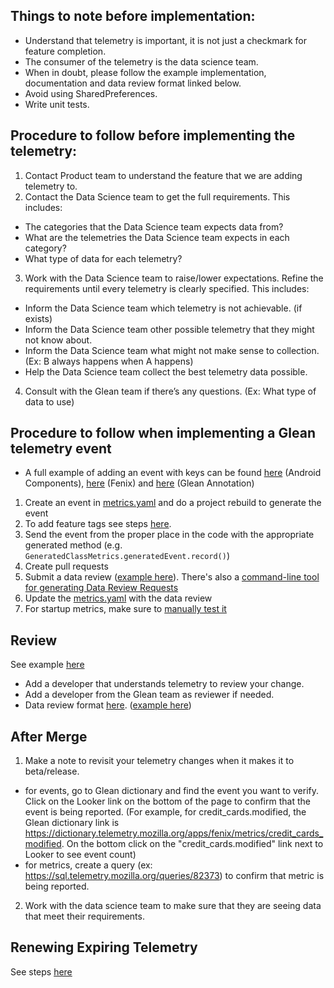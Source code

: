 ## Things to note before implementation:
* Understand that telemetry is important, it is not just a checkmark for feature completion.
* The consumer of the telemetry is the data science team.
* When in doubt, please follow the example implementation, documentation and data review format linked below.
* Avoid using SharedPreferences.
* Write unit tests.

## Procedure to follow before implementing the telemetry:
1. Contact Product team to understand the feature that we are adding telemetry to.
2. Contact the Data Science team to get the full requirements.  This includes:
* The categories that the Data Science team expects data from?
* What are the telemetries the Data Science team expects in each category?
* What type of data for each telemetry?
3. Work with the Data Science team to raise/lower expectations.  Refine the requirements until every telemetry is clearly specified.  This includes:
* Inform the Data Science team which telemetry is not achievable. (if exists)
* Inform the Data Science team other possible telemetry that they might not know about.
* Inform the Data Science team what might not make sense to collection.  (Ex: B always happens when A happens)
* Help the Data Science team collect the best telemetry data possible.
4. Consult with the Glean team if there’s any questions. (Ex: What type of data to use)

## Procedure to follow when implementing a Glean telemetry event
* A full example of adding an event with keys can be found [here](https://github.com/mozilla-mobile/android-components/pull/10837) (Android Components), [here](https://github.com/mozilla-mobile/fenix/pull/20909) (Fenix) and [here](https://github.com/mozilla/glean-annotations/pull/77) (Glean Annotation)
1. Create an event in [metrics.yaml](https://github.com/mozilla-mobile/fenix/blob/master/app/metrics.yaml) and do a project rebuild to generate the event
2. To add feature tags see steps [here](https://github.com/mozilla-mobile/fenix/wiki/Metric-Feature-Tags).
5. Send the event from the proper place in the code with the appropriate generated method (e.g. `GeneratedClassMetrics.generatedEvent.record()`)
6. Create pull requests
7. Submit a data review ([example here](https://github.com/mozilla-mobile/fenix/pull/20909#issuecomment-902119039)).  There's also a [command-line tool for generating Data Review Requests](https://chuttenblog.wordpress.com/2021/09/07/this-week-in-glean-data-reviews-are-important-glean-parser-makes-them-easy/)
8. Update the [metrics.yaml](https://github.com/mozilla-mobile/fenix/blob/master/app/metrics.yaml) with the data review
9. For startup metrics, make sure to [manually test it](https://github.com/mozilla-mobile/fenix/wiki/Test-telemetry-pings)

## Review
See example [here](https://github.com/mozilla-mobile/fenix/pull/20909)
* Add a developer that understands telemetry to review your change.
* Add a developer from the Glean team as reviewer if needed.
* Data review format [here](https://github.com/mozilla/data-review/blob/main/request.md). ([example here](https://github.com/mozilla-mobile/fenix/pull/20909#issuecomment-902119039))

## After Merge
1. Make a note to revisit your telemetry changes when it makes it to beta/release.
* for events, go to Glean dictionary and find the event you want to verify.  Click on the Looker link on the bottom of the page to confirm that the event is being reported.  (For example, for credit_cards.modified, the Glean dictionary link is https://dictionary.telemetry.mozilla.org/apps/fenix/metrics/credit_cards_modified.  On the bottom click on the "credit_cards.modified" link next to Looker to see event count)
* for metrics, create a query (ex: https://sql.telemetry.mozilla.org/queries/82373) to confirm that metric is being reported.
2. Work with the data science team to make sure that they are seeing data that meet their requirements.

## Renewing Expiring Telemetry
See steps [here](https://github.com/mozilla-mobile/fenix/wiki/Creating-a-release-branch#renew-telemetry)
